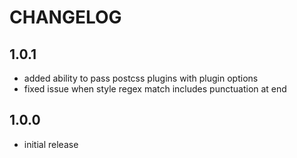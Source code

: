 # CHANGELOG

## 1.0.1

- added ability to pass postcss plugins with plugin options
- fixed issue when style regex match includes punctuation at end

## 1.0.0

- initial release